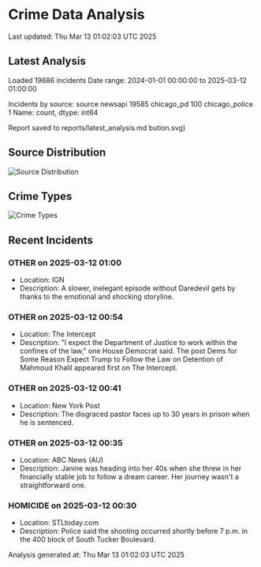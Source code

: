 # Crime Data Analysis
Last updated: Thu Mar 13 01:02:03 UTC 2025

## Latest Analysis

Loaded 19686 incidents
Date range: 2024-01-01 00:00:00 to 2025-03-12 01:00:00

Incidents by source:
source
newsapi           19585
chicago_pd          100
chicago_police        1
Name: count, dtype: int64

Report saved to reports/latest_analysis.md
bution.svg)

## Source Distribution
![Source Distribution](images/source_distribution.svg)

## Crime Types
![Crime Types](images/crime_types.svg)

## Recent Incidents

### OTHER on 2025-03-12 01:00
- Location: IGN
- Description: A slower, inelegant episode without Daredevil gets by thanks to the emotional and shocking storyline.


### OTHER on 2025-03-12 00:54
- Location: The Intercept
- Description: "I expect the Department of Justice to work within the confines of the law," one House Democrat said.
The post Dems for Some Reason Expect Trump to Follow the Law on Detention of Mahmoud Khalil appeared first on The Intercept.


### OTHER on 2025-03-12 00:41
- Location: New York Post
- Description: The disgraced pastor faces up to 30 years in prison when he is sentenced.


### OTHER on 2025-03-12 00:35
- Location: ABC News (AU)
- Description: Janine was heading into her 40s when she threw in her financially stable job to follow a dream career. Her journey wasn't a straightforward one.


### HOMICIDE on 2025-03-12 00:30
- Location: STLtoday.com
- Description: Police said the shooting occurred shortly before 7 p.m. in the 400 block of South Tucker Boulevard.

Analysis generated at: Thu Mar 13 01:02:03 UTC 2025
